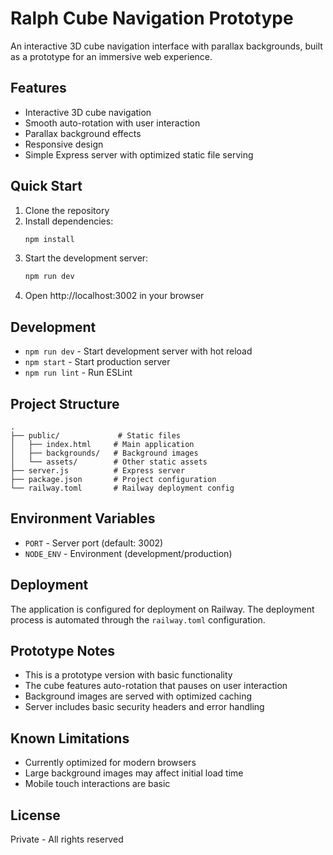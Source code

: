 # Ralph Cube Navigation Prototype

An interactive 3D cube navigation interface with parallax backgrounds, built as a prototype for an immersive web experience.

## Features

- Interactive 3D cube navigation
- Smooth auto-rotation with user interaction
- Parallax background effects
- Responsive design
- Simple Express server with optimized static file serving

## Quick Start

1. Clone the repository
2. Install dependencies:
   ```bash
   npm install
   ```
3. Start the development server:
   ```bash
   npm run dev
   ```
4. Open http://localhost:3002 in your browser

## Development

- `npm run dev` - Start development server with hot reload
- `npm start` - Start production server
- `npm run lint` - Run ESLint

## Project Structure

```
.
├── public/             # Static files
│   ├── index.html     # Main application
│   ├── backgrounds/   # Background images
│   └── assets/        # Other static assets
├── server.js          # Express server
├── package.json       # Project configuration
└── railway.toml       # Railway deployment config
```

## Environment Variables

- `PORT` - Server port (default: 3002)
- `NODE_ENV` - Environment (development/production)

## Deployment

The application is configured for deployment on Railway. The deployment process is automated through the `railway.toml` configuration.

## Prototype Notes

- This is a prototype version with basic functionality
- The cube features auto-rotation that pauses on user interaction
- Background images are served with optimized caching
- Server includes basic security headers and error handling

## Known Limitations

- Currently optimized for modern browsers
- Large background images may affect initial load time
- Mobile touch interactions are basic

## License

Private - All rights reserved 